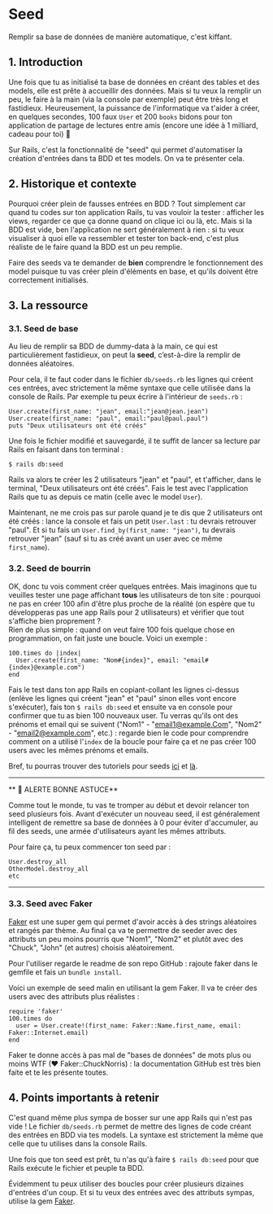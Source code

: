 # Seed

Remplir sa base de données de manière automatique, c'est kiffant.

## 1\. Introduction

Une fois que tu as initialisé ta base de données en créant des tables et des models, elle est prête à accueillir des données. Mais si tu veux la remplir un peu, le faire à la main (via la console par exemple) peut être très long et fastidieux. Heureusement, la puissance de l'informatique va t'aider à créer, en quelques secondes, 100 faux `User` et 200 `books` bidons pour ton application de partage de lectures entre amis (encore une idée à 1 milliard, cadeau pour toi) 🎉

Sur Rails, c'est la fonctionnalité de "seed" qui permet d'automatiser la création d'entrées dans ta BDD et tes models. On va te présenter cela.

## 2\. Historique et contexte

Pourquoi créer plein de fausses entrées en BDD ? Tout simplement car quand tu codes sur ton application Rails, tu vas vouloir la tester : afficher les views, regarder ce que ça donne quand on clique ici ou là, etc. Mais si la BDD est vide, ben l'application ne sert généralement à rien : si tu veux visualiser à quoi elle va ressembler et tester ton back-end, c'est plus réaliste de le faire quand la BDD est un peu remplie.

Faire des seeds va te demander de **bien** comprendre le fonctionnement des model puisque tu vas créer plein d'éléments en base, et qu'ils doivent être correctement initialisés.

## 3\. La ressource

### 3.1\. Seed de base

Au lieu de remplir sa BDD de dummy-data à la main, ce qui est particulièrement fastidieux, on peut la **seed**, c’est-à-dire la remplir de données aléatoires.

Pour cela, il te faut coder dans le fichier `db/seeds.rb` les lignes qui créent ces entrées, avec strictement la même syntaxe que celle utilisée dans la console de Rails. Par exemple tu peux écrire à l'intérieur de `seeds.rb` :

    User.create(first_name: "jean", email:"jean@jean.jean")
    User.create(first_name: "paul", email:"paul@paul.paul")
    puts "Deux utilisateurs ont été créés"

Une fois le fichier modifié et sauvegardé, il te suffit de lancer sa lecture par Rails en faisant dans ton terminal :

    $ rails db:seed

Rails va alors te créer les 2 utilisateurs "jean" et "paul", et t'afficher, dans le terminal, "Deux utilisateurs ont été créés". Fais le test avec l'application Rails que tu as depuis ce matin (celle avec le model `User`).

Maintenant, ne me crois pas sur parole quand je te dis que 2 utilisateurs ont été créés : lance la console et fais un petit `User.last` : tu devrais retrouver "paul". Et si tu fais un `User.find_by(first_name: "jean")`, tu devrais retrouver "jean" (sauf si tu as créé avant un user avec ce même `first_name`).

### 3.2\. Seed de bourrin

OK, donc tu vois comment créer quelques entrées. Mais imaginons que tu veuilles tester une page affichant **tous** les utilisateurs de ton site : pourquoi ne pas en créer 100 afin d'être plus proche de la réalité (on espère que tu développeras pas une app Rails pour 2 utilisateurs) et vérifier que tout s'affiche bien proprement ?  
Rien de plus simple : quand on veut faire 100 fois quelque chose en programmation, on fait juste une boucle. Voici un exemple :

    100.times do |index|
      User.create(first_name: "Nom#{index}", email: "email#{index}@example.com")
    end

Fais le test dans ton app Rails en copiant-collant les lignes ci-dessus (enlève les lignes qui créent "jean" et "paul" sinon elles vont encore s'exécuter), fais ton `$ rails db:seed` et ensuite va en console pour confirmer que tu as bien 100 nouveaux user. Tu verras qu'ils ont des prénoms et email qui se suivent ("Nom1" - "email1@example.Com", "Nom2" - "email2@example.com", etc.) : regarde bien le code pour comprendre comment on a utilisé l'`index` de la boucle pour faire ça et ne pas créer 100 users avec les mêmes prénoms et emails.

Bref, tu pourras trouver des tutoriels pour seeds [ici](http://www.railszilla.com/rails-seed-data-example/rails) et [là](https://davidmles.com/seeding-database-rails/).

___
** 🚀 ALERTE BONNE ASTUCE**

Comme tout le monde, tu vas te tromper au début et devoir relancer ton seed plusieurs fois. Avant d'exécuter un nouveau seed, il est généralement intelligent de remettre sa base de données à 0 pour éviter d'accumuler, au fil des seeds, une armée d'utilisateurs ayant les mêmes attributs.

Pour faire ça, tu peux commencer ton seed par :

    User.destroy_all
    OtherModel.destroy_all
    etc
___

### 3.3\. Seed avec Faker

[Faker](https://github.com/stympy/faker) est une super gem qui permet d'avoir accès à des strings aléatoires et rangés par thème. Au final ça va te permettre de seeder avec des attributs un peu moins pourris que "Nom1", "Nom2" et plutôt avec des "Chuck", "John" (et autres) choisis aléatoirement.

Pour l'utiliser regarde le readme de son repo GitHub : rajoute faker dans le gemfile et fais un `bundle install`.

Voici un exemple de seed malin en utilisant la gem Faker. Il va te créer des users avec des attributs plus réalistes :

    require 'faker'
    100.times do
      user = User.create!(first_name: Faker::Name.first_name, email: Faker::Internet.email)
    end

Faker te donne accès à pas mal de "bases de données" de mots plus ou moins WTF (❤ Faker::ChuckNorris) : la documentation GitHub est très bien faite et te les présente toutes.

## 4\. Points importants à retenir

C'est quand même plus sympa de bosser sur une app Rails qui n'est pas vide ! Le fichier `db/seeds.rb` permet de mettre des lignes de code créant des entrées en BDD via tes models. La syntaxe est strictement la même que celle que tu utilises dans la console Rails.

Une fois que ton seed est prêt, tu n'as qu'à faire `$ rails db:seed` pour que Rails exécute le fichier et peuple ta BDD.

Évidemment tu peux utiliser des boucles pour créer plusieurs dizaines d'entrées d'un coup. Et si tu veux des entrées avec des attributs sympas, utilise la gem [Faker](https://github.com/stympy/faker).